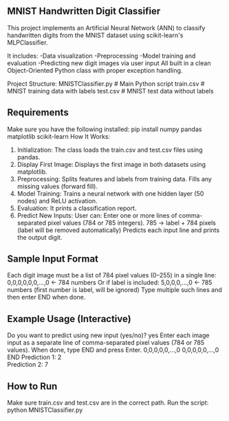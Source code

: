 ## MNIST Handwritten Digit Classifier

This project implements an Artificial Neural Network (ANN) to classify handwritten digits from the MNIST dataset using scikit-learn's MLPClassifier.

It includes:
-Data visualization
-Preprocessing
-Model training and evaluation
-Predicting new digit images via user input
All built in a clean Object-Oriented Python class with proper exception handling.

Project Structure:
MNISTClassifier.py      # Main Python script
train.csv               # MNIST training data with labels
test.csv                # MNIST test data without labels


## Requirements
Make sure you have the following installed:
pip install numpy pandas matplotlib scikit-learn
How It Works:
1. Initialization:
The class loads the train.csv and test.csv files using pandas.
2. Display First Image:
Displays the first image in both datasets using matplotlib.
3. Preprocessing:
Splits features and labels from training data.
Fills any missing values (forward fill).
4. Model Training:
Trains a neural network with one hidden layer (50 nodes) and ReLU activation.
5. Evaluation:
It prints a classification report.
6. Predict New Inputs:
User can:
Enter one or more lines of comma-separated pixel values (784 or 785 integers).
785 → label + 784 pixels (label will be removed automatically)
Predicts each input line and prints the output digit.

## Sample Input Format


Each digit image must be a list of 784 pixel values (0–255) in a single line:
0,0,0,0,0,0,...,0   ← 784 numbers
Or if label is included:
5,0,0,0,...,0   ← 785 numbers (first number is label, will be ignored)
Type multiple such lines and then enter END when done.

## Example Usage (Interactive)

Do you want to predict using new input (yes/no)? yes
Enter each image input as a separate line of comma-separated pixel values (784 or 785 values).
When done, type END and press Enter.
0,0,0,0,0,...,0
0,0,0,0,0,...,0
END
Prediction 1: 2  
Prediction 2: 7  

## How to Run

Make sure train.csv and test.csv are in the correct path.
Run the script:
python MNISTClassifier.py
